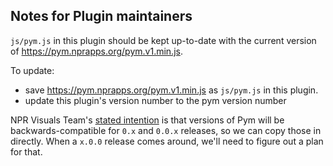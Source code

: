 ## Notes for Plugin maintainers

`js/pym.js` in this plugin should be kept up-to-date with the current version of https://pym.nprapps.org/pym.v1.min.js.

To update:

- save https://pym.nprapps.org/pym.v1.min.js as `js/pym.js` in this plugin.
- update this plugin's version number to the pym version number

NPR Visuals Team's [stated intention](https://github.com/nprapps/pym.js/tree/master#versioning) is that versions of Pym will be backwards-compatible for `0.x` and `0.0.x` releases, so we can copy those in directly. When a `x.0.0` release comes around, we'll need to figure out a plan for that.
